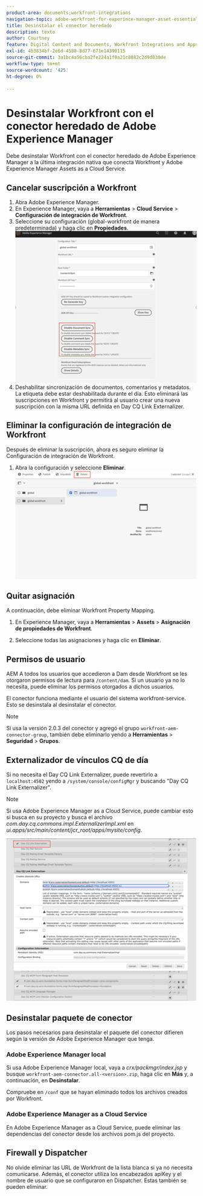 ```yaml
---
product-area: documents;workfront-integrations
navigation-topic: adobe-workfront-for-experince-manager-asset-essentials
title: Desinstalar el conector heredado
description: texto
author: Courtney
feature: Digital Content and Documents, Workfront Integrations and Apps
exl-id: 4b3834bf-2e6d-4588-8d77-671e14390115
source-git-commit: 3a1bc4a56cba2fe224a1f0a21c8882c2d9d030de
workflow-type: tm+mt
source-wordcount: '425'
ht-degree: 0%

---
```


# Desinstalar Workfront con el conector heredado de Adobe Experience Manager

Debe desinstalar Workfront con el conector heredado de Adobe Experience Manager a la última integración nativa que conecta Workfront y Adobe Experience Manager Assets as a Cloud Service.

## Cancelar suscripción a Workfront

1. Abra Adobe Experience Manager.
1. En Experience Manager, vaya a **Herramientas** > **Cloud Service** > **Configuración de integración de Workfront**.
1. Seleccione su configuración (global-workfront de manera predeterminada) y haga clic en **Propiedades**.
   ![cancelar la suscripción a workfront](assets/unsubscribe-from-workfront.png)
1. Deshabilitar sincronización de documentos, comentarios y metadatos. La etiqueta debe estar deshabilitada durante el día.
Esto eliminará las suscripciones en Workfront y permitirá al usuario crear una nueva suscripción con la misma URL definida en Day CQ Link Externalizer.

## Eliminar la configuración de integración de Workfront

Después de eliminar la suscripción, ahora es seguro eliminar la Configuración de integración de Workfront.

1. Abra la configuración y seleccione **Eliminar**.
   ![eliminar configuración](assets/delete-wf-configuration.png)

## Quitar asignación

A continuación, debe eliminar Workfront Property Mapping.

1. En Experience Manager, vaya a **Herramientas** > **Assets** > **Asignación de propiedades de Workfront**.

1. Seleccione todas las asignaciones y haga clic en **Eliminar**.

## Permisos de usuario

AEM A todos los usuarios que accedieron a Dam desde Workfront se les otorgaron permisos de lectura para `/content/dam`. Si un usuario ya no lo necesita, puede eliminar los permisos otorgados a dichos usuarios.

El conector funciona mediante el usuario del sistema workfront-service. Esto se desinstala al desinstalar el conector.

>[!NOTE]
>
>Si usa la versión 2.0.3 del conector y agregó el grupo `workfront-aem-connector-group`, también debe eliminarlo yendo a **Herramientas** > **Seguridad** > **Grupos**.

## Externalizador de vínculos CQ de día

Si no necesita el Day CQ Link Externalizer, puede revertirlo a `localhost:4502` yendo a `/system/console/configMgr` y buscando &quot;Day CQ Link Externalizer&quot;.

>[!NOTE]
>
>Si usa Adobe Experience Manager as a Cloud Service, puede cambiar esto si busca en su proyecto y busca el archivo _com.day.cq.commons.impl.ExternalizerImpl.xml_ en _ui.apps/src/main/content/jcr_root/apps/mysite/config_.

![Externalizador de vínculos CQ por día](assets/Day-CQ-Link-Externalizer.png)

## Desinstalar paquete de conector

Los pasos necesarios para desinstalar el paquete del conector difieren según la versión de Adobe Experience Manager que tenga.

### Adobe Experience Manager local

Si usa Adobe Experience Manager local, vaya a _crx/packmgr/index.jsp_ y busque `workfront-aem-connector.all-<version>.zip`, haga clic en **Más** y, a continuación, en **Desinstalar**.

Compruebe en `/conf` que se hayan eliminado todos los archivos creados por Workfront.

### Adobe Experience Manager as a Cloud Service

En Adobe Experience Manager as a Cloud Service, puede eliminar las dependencias del conector desde los archivos pom.js del proyecto.

## Firewall y Dispatcher

No olvide eliminar las URL de Workfront de la lista blanca si ya no necesita comunicarse. Además, el conector utiliza los encabezados apiKey y el nombre de usuario que se configuraron en Dispatcher. Estas también se pueden eliminar.
